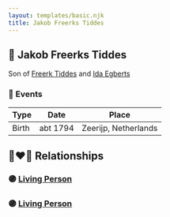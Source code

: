 ```yaml
---
layout: templates/basic.njk
title: Jakob Freerks Tiddes
---
```

## 🔵 Jakob Freerks Tiddes

Son of [Freerk Tiddes](/people/2/21111317) and [Ida Egberts](/people/6/68075578)

### 📆 Events

Type | Date | Place
------ | ------ | ------
Birth | abt 1794 | Zeerijp, Netherlands

## 👩‍❤️‍👨 Relationships

### 🟣 [Living Person](/people/6/69318412)

### 🟣 [Living Person](/people/8/88748155)
